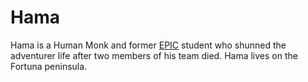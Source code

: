 # Hama

Hama is a Human Monk and former [EPIC](places/epic.html) student who shunned the adventurer life 
after two members of his team died.
Hama lives on the Fortuna peninsula.